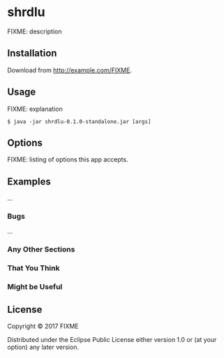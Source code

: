# shrdlu

FIXME: description

## Installation

Download from http://example.com/FIXME.

## Usage

FIXME: explanation

    $ java -jar shrdlu-0.1.0-standalone.jar [args]

## Options

FIXME: listing of options this app accepts.

## Examples

...

### Bugs

...

### Any Other Sections
### That You Think
### Might be Useful

## License

Copyright © 2017 FIXME

Distributed under the Eclipse Public License either version 1.0 or (at
your option) any later version.
